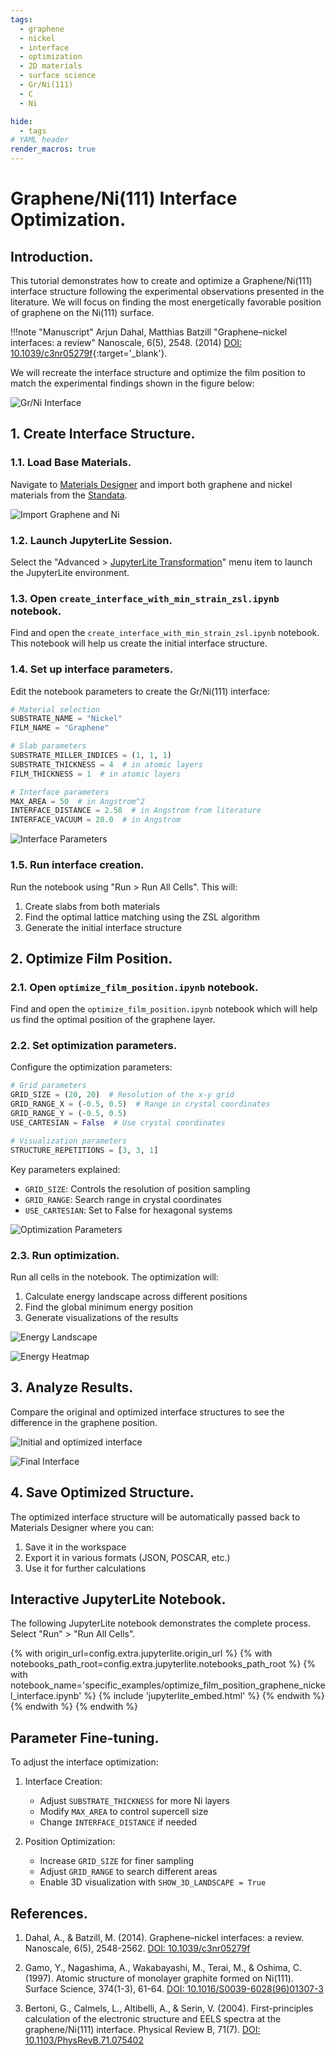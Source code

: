 ```yaml
---
tags:
  - graphene
  - nickel
  - interface
  - optimization
  - 2D materials
  - surface science
  - Gr/Ni(111)
  - C
  - Ni

hide:
  - tags
# YAML header
render_macros: true
---
```


# Graphene/Ni(111) Interface Optimization.

## Introduction.

This tutorial demonstrates how to create and optimize a Graphene/Ni(111) interface structure following the experimental observations presented in the literature. We will focus on finding the most energetically favorable position of graphene on the Ni(111) surface.

!!!note "Manuscript"
    Arjun Dahal, Matthias Batzill
    "Graphene–nickel interfaces: a review"
    Nanoscale, 6(5), 2548. (2014)
    [DOI: 10.1039/c3nr05279f](https://doi.org/10.1039/c3nr05279f){:target='_blank'}.

We will recreate the interface structure and optimize the film position to match the experimental findings shown in the figure below:

![Gr/Ni Interface](/images/tutorials/materials/optimization/optimize_film_position_graphene_nickel_interface/0-figure-from-manuscript.webp "Optimal position of graphene on Ni(111)")

## 1. Create Interface Structure.

### 1.1. Load Base Materials.

Navigate to [Materials Designer](../../../materials-designer/overview.md) and import both graphene and nickel materials from the [Standata](../../../materials-designer/header-menu/input-output/standata-import.md).

![Import Graphene and Ni](/images/materials-designer/import/import_from_standata.webp "Import Gr and Ni from Standata")

### 1.2. Launch JupyterLite Session.

Select the "Advanced > [JupyterLite Transformation](../../../materials-designer/header-menu/advanced/jupyterlite-dialog.md)" menu item to launch the JupyterLite environment.

### 1.3. Open `create_interface_with_min_strain_zsl.ipynb` notebook.

Find and open the `create_interface_with_min_strain_zsl.ipynb` notebook. This notebook will help us create the initial interface structure.

### 1.4. Set up interface parameters.

Edit the notebook parameters to create the Gr/Ni(111) interface:

```python
# Material selection
SUBSTRATE_NAME = "Nickel"
FILM_NAME = "Graphene"

# Slab parameters
SUBSTRATE_MILLER_INDICES = (1, 1, 1)
SUBSTRATE_THICKNESS = 4  # in atomic layers
FILM_THICKNESS = 1  # in atomic layers

# Interface parameters
MAX_AREA = 50  # in Angstrom^2
INTERFACE_DISTANCE = 2.58  # in Angstrom from literature
INTERFACE_VACUUM = 20.0  # in Angstrom
```

![Interface Parameters](/images/tutorials/materials/optimization/optimize_film_position_graphene_nickel_interface/2-jl-setup-nb-interface.webp "Interface parameters for Gr/Ni(111)")

### 1.5. Run interface creation.

Run the notebook using "Run > Run All Cells". This will:

1. Create slabs from both materials
2. Find the optimal lattice matching using the ZSL algorithm
3. Generate the initial interface structure

## 2. Optimize Film Position.

### 2.1. Open `optimize_film_position.ipynb` notebook.

Find and open the `optimize_film_position.ipynb` notebook which will help us find the optimal position of the graphene layer.

### 2.2. Set optimization parameters.

Configure the optimization parameters:

```python
# Grid parameters
GRID_SIZE = (20, 20)  # Resolution of the x-y grid
GRID_RANGE_X = (-0.5, 0.5)  # Range in crystal coordinates
GRID_RANGE_Y = (-0.5, 0.5)
USE_CARTESIAN = False  # Use crystal coordinates

# Visualization parameters
STRUCTURE_REPETITIONS = [3, 3, 1]
```

Key parameters explained:
- `GRID_SIZE`: Controls the resolution of position sampling
- `GRID_RANGE`: Search range in crystal coordinates
- `USE_CARTESIAN`: Set to False for hexagonal systems

![Optimization Parameters](/images/tutorials/materials/optimization/optimize_film_position_graphene_nickel_interface/3-jl-setup-nb-final.webp "Optimization parameters for Gr/Ni(111)")

### 2.3. Run optimization.

Run all cells in the notebook. The optimization will:

1. Calculate energy landscape across different positions
2. Find the global minimum energy position
3. Generate visualizations of the results

![Energy Landscape](/images/tutorials/materials/optimization/optimize_film_position_graphene_nickel_interface/4-energy-landscape.webp "Energy landscape of film positions")

![Energy Heatmap](/images/tutorials/materials/optimization/optimize_film_position_graphene_nickel_interface/5-energy-heatmap.webp "Energy heatmap of film positions")

## 3. Analyze Results.

Compare the original and optimized interface structures to see the difference in the graphene position.

![Initial and optimized interface](/images/tutorials/materials/optimization/optimize_film_position_graphene_nickel_interface/6-jl-result-preview-compare.webp "Initial and optimized interface structures")

![Final Interface](/images/tutorials/materials/optimization/optimize_film_position_graphene_nickel_interface/7-wave-result-final.webp "Optimized Gr/Ni Interface")


## 4. Save Optimized Structure.

The optimized interface structure will be automatically passed back to Materials Designer where you can:
1. Save it in the workspace
2. Export it in various formats (JSON, POSCAR, etc.)
3. Use it for further calculations

## Interactive JupyterLite Notebook.

The following JupyterLite notebook demonstrates the complete process. Select "Run" > "Run All Cells".

{% with origin_url=config.extra.jupyterlite.origin_url %}
{% with notebooks_path_root=config.extra.jupyterlite.notebooks_path_root %}
{% with notebook_name='specific_examples/optimize_film_position_graphene_nickel_interface.ipynb' %}
{% include 'jupyterlite_embed.html' %}
{% endwith %}
{% endwith %}
{% endwith %}

## Parameter Fine-tuning.

To adjust the interface optimization:

1. Interface Creation:
   - Adjust `SUBSTRATE_THICKNESS` for more Ni layers
   - Modify `MAX_AREA` to control supercell size
   - Change `INTERFACE_DISTANCE` if needed

2. Position Optimization:
   - Increase `GRID_SIZE` for finer sampling
   - Adjust `GRID_RANGE` to search different areas
   - Enable 3D visualization with `SHOW_3D_LANDSCAPE = True`

## References.

1. Dahal, A., & Batzill, M. (2014). Graphene–nickel interfaces: a review. Nanoscale, 6(5), 2548-2562. [DOI: 10.1039/c3nr05279f](https://doi.org/10.1039/c3nr05279f)

2. Gamo, Y., Nagashima, A., Wakabayashi, M., Terai, M., & Oshima, C. (1997). Atomic structure of monolayer graphite formed on Ni(111). Surface Science, 374(1-3), 61-64. [DOI: 10.1016/S0039-6028(96)01307-3](https://www.sciencedirect.com/science/article/abs/pii/S0039602896007856)

3. Bertoni, G., Calmels, L., Altibelli, A., & Serin, V. (2004). First-principles calculation of the electronic structure and EELS spectra at the graphene/Ni(111) interface. Physical Review B, 71(7). [DOI: 10.1103/PhysRevB.71.075402](https://journals.aps.org/prb/abstract/10.1103/PhysRevB.71.075402)

